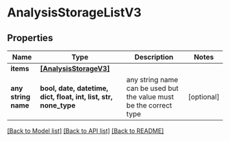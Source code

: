 # AnalysisStorageListV3


## Properties
Name | Type | Description | Notes
------------ | ------------- | ------------- | -------------
**items** | [**[AnalysisStorageV3]**](AnalysisStorageV3.md) |  | 
**any string name** | **bool, date, datetime, dict, float, int, list, str, none_type** | any string name can be used but the value must be the correct type | [optional]

[[Back to Model list]](../README.md#documentation-for-models) [[Back to API list]](../README.md#documentation-for-api-endpoints) [[Back to README]](../README.md)


